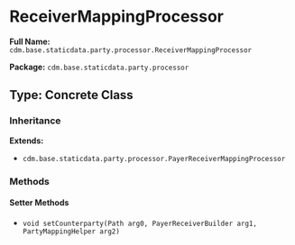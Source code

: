# ReceiverMappingProcessor

**Full Name:** `cdm.base.staticdata.party.processor.ReceiverMappingProcessor`

**Package:** `cdm.base.staticdata.party.processor`

## Type: Concrete Class

### Inheritance

**Extends:**
- `cdm.base.staticdata.party.processor.PayerReceiverMappingProcessor`

### Methods

#### Setter Methods

- `void setCounterparty(Path arg0, PayerReceiverBuilder arg1, PartyMappingHelper arg2)`

